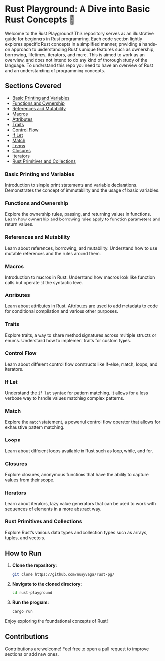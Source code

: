 # Rust Playground: A Dive into Basic Rust Concepts 🦀

Welcome to the Rust Playground! 
This repository serves as an illustrative guide for beginners in Rust programming. Each code section lightly explores specific Rust concepts in a simplified manner, providing a hands-on approach to understanding Rust's unique features such as ownership, borrowing, lifetimes, iterators, and more. This is aimed to work as an overview, and does not intend to do any kind of thorough study of the language. To understand this repo you need to have an overview of Rust and an understanding of programming concepts. 

## Sections Covered

- [Basic Printing and Variables](#basic-printing-and-variables)
- [Functions and Ownership](#functions-and-ownership)
- [References and Mutability](#references-and-mutability)
- [Macros](#macros)
- [Attributes](#attributes)
- [Traits](#traits)
- [Control Flow](#control-flow)
- [If Let](#if-let)
- [Match](#match)
- [Loops](#loops)
- [Closures](#closures)
- [Iterators](#iterators)
- [Rust Primitives and Collections](#rust-primitives-and-collections)

### Basic Printing and Variables

Introduction to simple print statements and variable declarations. Demonstrates the concept of immutability and the usage of basic variables.

### Functions and Ownership

Explore the ownership rules, passing, and returning values in functions. Learn how ownership and borrowing rules apply to function parameters and return values.

### References and Mutability

Learn about references, borrowing, and mutability. Understand how to use mutable references and the rules around them.

### Macros

Introduction to macros in Rust. Understand how macros look like function calls but operate at the syntactic level.

### Attributes

Learn about attributes in Rust. Attributes are used to add metadata to code for conditional compilation and various other purposes.

### Traits

Explore traits, a way to share method signatures across multiple structs or enums. Understand how to implement traits for custom types.

### Control Flow

Learn about different control flow constructs like if-else, match, loops, and iterators.

### If Let

Understand the `if let` syntax for pattern matching. It allows for a less verbose way to handle values matching complex patterns.

### Match

Explore the `match` statement, a powerful control flow operator that allows for exhaustive pattern matching.

### Loops

Learn about different loops available in Rust such as loop, while, and for. 

### Closures

Explore closures, anonymous functions that have the ability to capture values from their scope.

### Iterators

Learn about iterators, lazy value generators that can be used to work with sequences of elements in a more abstract way.

### Rust Primitives and Collections

Explore Rust’s various data types and collection types such as arrays, tuples, and vectors.

## How to Run

1. **Clone the repository:**

    ```bash
    git clone https://github.com/nunyvega/rust-pg/
    ```

2. **Navigate to the cloned directory:**

    ```bash
    cd rust-playground
    ```

3. **Run the program:**

    ```bash
    cargo run
    ```

Enjoy exploring the foundational concepts of Rust!

## Contributions

Contributions are welcome! Feel free to open a pull request to improve sections or add new ones.
